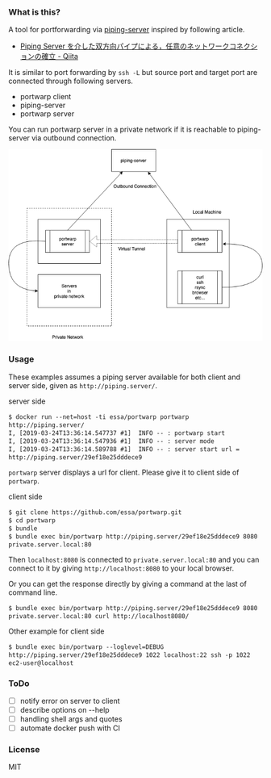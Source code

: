 
### What is this?

A tool for portforwarding via [piping-server](https://github.com/nwtgck/piping-server) inspired by following article.

- [Piping Server を介した双方向パイプによる，任意のネットワークコネクションの確立 \- Qiita](https://qiita.com/Cryolite/items/ed8fa237dd8eab54ef2f)

It is similar to port forwarding by `ssh -L` but source port and target port are connected through following servers.

- portwarp client
- piping-server
- portwarp server

You can run portwarp server in a private network if it is reachable to piping-server via outbound connection.

<img src="images/portwarp.png" />

### Usage

These examples assumes a piping server available for both client and server side, given as `http://piping.server/`.

server side
```
$ docker run --net=host -ti essa/portwarp portwarp http://piping.server/
I, [2019-03-24T13:36:14.547737 #1]  INFO -- : portwarp start
I, [2019-03-24T13:36:14.547936 #1]  INFO -- : server mode
I, [2019-03-24T13:36:14.589788 #1]  INFO -- : server start url = http://piping.server/29ef18e25dddece9
```

`portwarp` server displays a url for client.
Please give it to client side of `portwarp`.

client side
```
$ git clone https://github.com/essa/portwarp.git
$ cd portwarp
$ bundle
$ bundle exec bin/portwarp http://piping.server/29ef18e25dddece9 8080 private.server.local:80
```

Then `localhost:8080` is connected to `private.server.local:80` and you can connect to it by giving `http://localhost:8080` to your local browser.

Or you can get the response directly by giving a command at the last of command line.

```
$ bundle exec bin/portwarp http://piping.server/29ef18e25dddece9 8080 private.server.local:80 curl http://localhost8080/
```

Other example for client side
```
$ bundle exec bin/portwarp --loglevel=DEBUG http://piping.server/29ef18e25dddece9 1022 localhost:22 ssh -p 1022 ec2-user@localhost
```

### ToDo

- [ ] notify error on server to client
- [ ] describe options on --help
- [ ] handling shell args and quotes
- [ ] automate docker push with CI

### License

MIT

